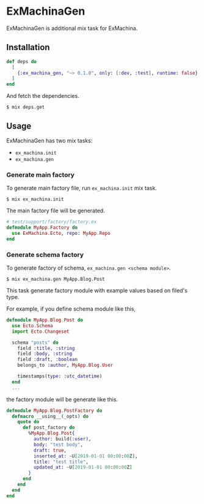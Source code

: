 # ExMachinaGen

ExMachinaGen is additional mix task for ExMachina.

## Installation

```elixir
def deps do
  [
    {:ex_machina_gen, "~> 0.1.0", only: [:dev, :test], runtime: false}
  ]
end
```

And fetch the dependencies.

```
$ mix deps.get
```

## Usage

ExMachinaGen has two mix tasks:

- `ex_machina.init`
- `ex_machina.gen`

### Generate main factory

To generate main factory file, run `ex_machina.init` mix task.

```
$ mix ex_machina.init
```

The main factory file will be generated.

```elixir
# test/support/factory/factory.ex
defmodule MyApp.Factory do
  use ExMachina.Ecto, repo: MyApp.Repo
end
```

### Generate schema factory

To generate factory of schema, `ex_machina.gen <schema module>`.

```
$ mix ex_machina.gen MyApp.Blog.Post
```

This task generate factory module with example values based on filed's type.

For example, if you define schema module like this,
```elixir
defmodule MyApp.Blog.Post do
  use Ecto.Schema
  import Ecto.Changeset

  schema "posts" do
    field :title, :string
    field :body, :string
    field :draft, :boolean
    belongs_to :author, MyApp.Blog.User

    timestamps(type: :utc_datetime)
  end
  ...
```

the factory module will be generate like this.

```elixir
defmodule MyApp.Blog.PostFactory do
  defmacro __using__(_opts) do
    quote do
      def post_factory do
        %MyApp.Blog.Post{
          author: build(:user),
          body: "test body",
          draft: true,
          inserted_at: ~U[2019-01-01 00:00:00Z],
          title: "test title",
          updated_at: ~U[2019-01-01 00:00:00Z]
        }
      end
    end
  end
end
```
